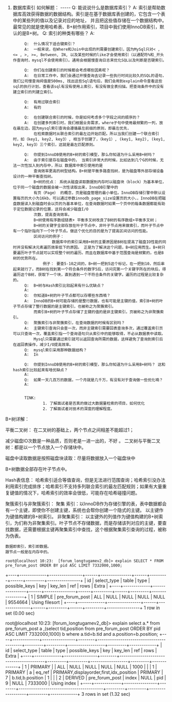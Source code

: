 1. 数据库索引
    如何解题： -----
            Q:  能说说什么是数据库索引？
            A:      索引是帮助数据库高效获得数据的数据结构。索引是在基于数据库表创建的，它包含一个表中的某些列的值以及记录对应的地址，
                并且把这些值存储在一个数据结构中。最常见的就是使用哈希表、B+树作用索引，项目中我们使用InnoDB索引，默认的是B+树。
            Q:  索引的种类有哪些？
            A:  

            Q:  什么情况下适合键索引？
            A:  一般来说，在Where和Join中出现的列需要创建索引，因为MySql只对< , <= , >, >=, Between, IN, 以及某些时候的like才会使用索引（以通配符%和_开头作查询时，mysql不会使用索引）。通用会根据慢查询日志来优化SQL以及判断是否键索引。

            Q:  你们在创建索引的时候都会考虑哪些因素呢？
            A:  在日常工作中，我们会通过开慢查询去记录一些执行时间比较久的SQL的语句，我们公司慢查询阀值是500ms, 找出这些Sql语句后，我们会用到explain命令查看这些sql的执行计划，查看该sql有没有使用上索引，有没有做全表扫描。把查询条件中的没有建立索引的列建立索引。

            Q:  有用过联合索引
            A:  有的

            Q:  在创建联合索引的时候，你是如何考虑多个字段之间的顺序的？
            A:  在创建多列索引时，我们根据业务需求，where子句中使用最频繁的一列，放在最左边，因为mysql索引查询会遵循最左前缀的原则，即最左优先，
                在检索数据时从联合索引的最左边开始匹配。所以当我们创建一个联合索引时，如（key1, key2, key3）, 相当于创建了，（key1）, (key1, key2), (key1, key2, key3）三个索引，这就是最左匹配原则。
            
            Q:  你提到InnoDB使用的B+树的索引模型，那么你知道为什么采用B+树吗？
            A:  由于索引是存在磁盘中的， 当索引非常大的时候，比如达到几个G的时候，无法一次性加入到内存中，所以 数据库中索引使用的是
                查询效率更高的树型结构。B+树是平衡多路查找树，是为磁盘等外部存储设备设计的一种平衡查找树。
                B+树的优点： 系统从磁盘读取数据到内存时以磁盘块（block）为基本单位，位于同一个磁盘的数据会被一次性读取出来，InnoDB引擎中的
                有页（Page） 的概念，页是磁盘管理的最小单位。InnoDB存储引擎中默认设置每页的大小为16kb，可以通过参数innodb_page_size设置页的大小，，InnoDB在把磁盘数据读入到磁盘时会以页的为基本单位，在查询数据时如果一个页中的每条数据都能有助于定位数据记录的位置，这将会减少磁盘I/O
                次数，提高查询效率。
                B+树使用有序数组链表+ 平衡多叉树改良了B树的有序数组+平衡多叉树；
                B+树的关键字全部存放在叶子节点中，非叶子节点用来做索引，而叶子节点中有一个指针指向下一个叶子节点。做这个优化的目的是为了提高区间访问的性能。
                区间访问的例子：
                        数据库中的索引采用B+树的主要原因是B树在提高了磁盘IO性能的同时并没有解决元素遍历效率低下的原因。 正是为了解决这个问题，B+树应用而生。B+树只要遍历叶子节点就可以实现整个树的遍历。而且在数据库中基于范围查询是频繁的，也是B树的优势所在。
                    例子： 要查5-10之间的，B+树一把到5这个标记，在一把到10，然后串起来就行了。而B树在找到第一个符合条件的数字5后，访问完第一个关键字所在的块后，得遍历这个B树，获取下一个块，直到遇到一个不符合条件的关键字。遍历的过程是比较复杂的。
            Q:  B+树与Hash索引比较起来有什么优缺点？
            A:  
            Q:  你知道B+树的叶子节点都可以存哪些东西喃？
            A:  InnoDB的B+树可能存储的是整行数据，也有可能是主键的值，索引B+树的叶子节点存储了整行数据的是主键索引，也被称之为聚簇索引。
                而索引B+树的叶子节点存储了主键的值的是非主键索引，页被称之为非聚簇索引。
            Q:  聚簇索引与非聚簇索引，在查询数据的时候有区别吗？
            A:  主键索引查询只会查一次，而非主键索引需要回表查询多次，通过覆盖索引页可以只查询一次，覆盖索引指一个查询语句只从索引中的能够取得，不必从数据表中读取。
                Mysql只需要通过索引就可以返回查询所需的数据，这样避免了查询到索引后在返回表操作，减少I/O提高效率。
            Q:  mysql索引采用那种数据结构？
            A:  In

            Q:  你提到InnoDB使用的B+树的索引模型，那么你知道为什么采用B+树吗？ 这和hash索引比较起来有啥优缺点？
            A:
            Q:  如果一天几百万的数据，一个月就是几千万，有没有对于查询做一些优化喃？
            A:  


            TINK:
                    1. 了解面试者是否真的做过大数据量检索的项目，如何优化
                    2. 了解面试者对技术的深度的理解程度。



B+树详解：

平衡二叉树： 在二叉树的基础上，两个节点之间相差不能超过1；

减少磁盘IO次数是一种品质，否则老是一进一出的，不好 。
二叉树与平衡二叉树：都是以一个节点放入一个存储块中。

磁盘中读取数据是按照磁盘块读取：尽量将数据放入一个磁盘块中

B+树数据全部存在叶子节点中。

Hash表信息：
    哈希索引适合等值查询，但是无法进行范围查询；哈希索引没办法利用索引完成排序；哈希索引不支持多列联合索引的最左匹配规则；如果有大量重复键值的情况下，哈希索引的效率会很低，可能存在哈希碰撞问题。

聚簇索引与非聚簇索引：
    聚集 索引：以InnoDB作为存储引擎的表，表中数据都会有一个主键，即使你不创建主键，系统也会帮你创建一个隐式的主键。 以主键作为键值构建的B+树索引。
    非聚集索引： 以主键外的列值作为键值构建的B+树索引，为们称为非聚集索引。叶子节点不存储数据，而是存储该列对应的主键，要查找数据，还需要根据主键再聚集索引中查找，这个根据聚集索引查询的过程，被称为伪表。

    数据即索引，索引即数据。
    跟节点一般是在内存中的。

    root@localhost 10:23:  [forum_longtugamev2_db]> explain SELECT * FROM pre_forum_post ORDER BY pid ASC LIMIT 7332000,1000;
+----+-------------+----------------+------+---------------+------+---------+------+---------+----------------+
| id | select_type | table          | type | possible_keys | key  | key_len | ref  | rows    | Extra          |
+----+-------------+----------------+------+---------------+------+---------+------+---------+----------------+
|  1 | SIMPLE      | pre_forum_post | ALL  | NULL          | NULL | NULL    | NULL | 9554664 | Using filesort |
+----+-------------+----------------+------+---------------+------+---------+------+---------+----------------+
1 row in set (0.00 sec)

root@localhost 10:23:  [forum_longtugamev2_db]> explain select a.* from pre_forum_post a ,(select tid,position from pre_forum_post ORDER BY pid ASC LIMIT 7332000,1000) b where a.tid=b.tid and a.position=b.position;
+----+-------------+----------------+--------+-----------------------------------------+---------+---------+------------------+---------+-------------+
| id | select_type | table          | type   | possible_keys                           | key     | key_len | ref              | rows    | Extra       |
+----+-------------+----------------+--------+-----------------------------------------+---------+---------+------------------+---------+-------------+
|  1 | PRIMARY     | <derived2>     | ALL    | NULL                                    | NULL    | NULL    | NULL             |    1000 |             |
|  1 | PRIMARY     | a              | eq_ref | PRIMARY,displayorder,first,idx_position | PRIMARY | 7       | b.tid,b.position |       1 |             |
|  2 | DERIVED     | pre_forum_post | index  | NULL                                    | pid     | 9       | NULL             | 7333000 | Using index |
+----+-------------+----------------+--------+-----------------------------------------+---------+---------+------------------+---------+-------------+
3 rows in set (1.32 sec)
